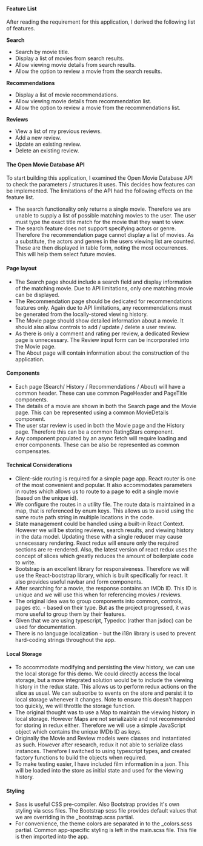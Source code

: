 #### Feature List

After reading the requirement for this application, I derived the following list of features.

**Search**
- Search by movie title.
- Display a list of movies from search results.
- Allow viewing movie details from search results.
- Allow the option to review a movie from the search results.
	
**Recommendations**
- Display a list of movie recommendations.
- Allow viewing movie details from recommendation list.
- Allow the option to review a movie from the recommendations list.
	
**Reviews**
- View a list of my previous reviews.
- Add a new review.
- Update an existing review.
- Delete an existing review.

#### The Open Movie Database API

To start building this application, I examined the Open Movie Database API to check the parameters / structures it uses. This decides how features can be implemented. The limitations of the API had the following effects on the feature list.

- The search functionality only returns a single movie. Therefore we are unable to supply a list of possible matching movies to the user. The user must type the exact title match for the movie that they want to view.
- The search feature does not support specifying actors or genre. Therefore the recommendation page cannot display a list of movies. As a substitute, the actors and genres in the users viewing list are counted. These are then displayed in table form, noting the most occurrences. This will help them select future movies. 

#### Page layout

- The Search page should include a search field and display information of the matching movie. Due to API limitations, only one matching movie can be displayed.
- The Recommendation page should be dedicated for recommendations features only. Again due to API limitations, any recommendations must be generated from the locally-stored viewing history.
- The Movie page should show detailed information about a movie. It should also allow controls to add / update / delete a user review.
- As there is only a comment and rating per review, a dedicated Review page is unnecessary. The Review input form can be incorporated into the Movie page.
- The About page will contain information about the construction of the application.

#### Components

- Each page (Search/ History / Recommendations / About) will have a common header. These can use common PageHeader and PageTitle components.
- The details of a movie are shown in both the Search page and the Movie page. This can be represented using a common MovieDetails component.
- The user star review is used in both the Movie page and the History page. Therefore this can be a common RatingStars component. 
- Any component populated by an async fetch will require loading and error components. These can be also be represented as common compensates.

#### Technical Considerations

- Client-side routing is required for a simple page app. React router is one of the most convenient and popular. It also accommodates parameters in routes which allows us to route to a page to edit a single movie (based on the unique id).
- We configure the routes in a utility file. The route data is maintained in a map, that is referenced by enum keys. This allows us to avoid using the same route path string in multiple locations in the code.
- State management could be handled using a built-in React Context. However we will be storing reviews, search results, and viewing history in the data model. Updating these with a single reducer may cause unnecessary rendering. React redux will ensure only the required sections are re-rendered. Also, the latest version of react redux uses the concept of slices which greatly reduces the amount of boilerplate code to write.
- Bootstrap is an excellent library for responsiveness. Therefore we will use the React-bootstrap library, which is built specifically for react. It also provides useful navbar and form components.
- After searching for a movie, the response contains an IMDb ID. This ID is unique and we will use this when for referencing movies / reviews.
- The original idea was to group components into common, controls, pages etc. - based on their type. But as the project progressed, it was more useful to group them by their features. 
- Given that we are using typescript, Typedoc (rather than jsdoc) can be used for documentation. 
- There is no language localization - but the i18n library is used to prevent hard-coding strings throughout the app.


#### Local Storage

- To accommodate modifying and persisting the view history, we can use the local storage for this demo. We could directly access the local storage, but a more integrated solution would be to include the viewing history in the redux state. This allows us to perform redux actions on the slice as usual. We can subscribe to events on the store and persist it to local storage whenever it changes. Note to ensure this doesn't happen too quickly, we will throttle the storage function.
- The original thought was to use a Map to maintain the viewing history in local storage. However Maps are not serializable and not recommended for storing in redux either. Therefore we will use a simple JavaScript object which contains the unique IMDb ID as keys.
- Originally the Movie and Review models were classes and instantiated as such. However after research, redux it not able to serialize class instances. Therefore I switched to using typescript types, and created factory functions to build the objects when required.
- To make testing easier, I have included film information in a json. This will be loaded into the store as initial state and used for the viewing history.

#### Styling

- Sass is useful CSS pre-compiler. Also Bootstrap provides it's own styling via scss files. The Bootstrap scss file provides default values that we are overriding in the _bootstrap.scss partial.
- For convenience, the theme colors are separated in to the _colors.scss partial. Common app-specific styling is left in the main.scss file. This file is then imported into the app.